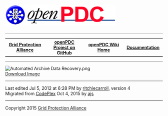 <HTML>
<html lang="en" xmlns="http://www.w3.org/1999/xhtml">
<head>
<meta charset="utf-8" />
</head>
<body>
<!--HtmlToGmd.Body-->
<h1><a href="https://github.com/GridProtectionAlliance/openPDC/tree/master/Source/Documentation/wiki/openPDC_Home.md"><img src="https://github.com/GridProtectionAlliance/openPDC/blob/master/Source/Documentation/wiki/openPDC_Logo.png" alt="The Open Source Phasor Data Concentrator" /></a></h1>
<hr />
<div id="NavigationMenu">
<table style="width: 100%; border-collapse: collapse; border: 0px solid gray;">
<tr>
<td style="width: 25%; text-align:center;"><b><a href="http://www.gridprotectionalliance.org">Grid Protection Alliance</a></b></td>
<td style="width: 25%; text-align:center;"><b><a href="https://github.com/GridProtectionAlliance/openPDC">openPDC Project on GitHub</a></b></td>
<td style="width: 25%; text-align:center;"><b><a href="https://github.com/GridProtectionAlliance/openPDC/tree/master/Source/Documentation/wiki/openPDC_Home.md">openPDC Wiki Home</a></b></td>
<td style="width: 25%; text-align:center;"><b><a href="https://github.com/GridProtectionAlliance/openPDC/tree/master/Source/Documentation/wiki/openPDC_Documentation_Home.md">Documentation</a></b></td>
</tr>
</table>
</div>
<hr />
<!--/HtmlToGmd.Body-->
<div class="WikiContent">
<div class="wikidoc"><img src="https://github.com/GridProtectionAlliance/openPDC/blob/master/Source/Documentation/wiki/Automated_Archive_Data_Recovery_Operation.files/Automated_Archive_Data_Recovery.png" alt="Automated Archive Data Recovery.png" title="Automated Archive Data Recovery.png"><br>
<a href="https://github.com/GridProtectionAlliance/openPDC/blob/master/Source/Documentation/wiki/Automated_Archive_Data_Recovery_Operation.files/Automated_Archive_Data_Recovery_427265.png">Download Image</a></div>
<div></div>
</div>
<div id="footer">
<hr />
Last edited <span class="smartDate" title="7/5/2012 6:28:40 PM" LocalTimeTicks="1341538120">Jul 5, 2012 at 6:28 PM</span> by <a id="wikiEditByLink" href="https://github.com/ritchiecarroll">ritchiecarroll</a>, version 4<br />
Migrated from <a href="http://openpdc.codeplex.com/wikipage?title=Automated%20Archive%20Data%20Recovery%20Operation">CodePlex</a> Oct 4, 2015 by <a href="https://github.com/ajstadlin">ajs</a>
</div>
<!--HtmlToGmd.Foot-->
<div id="copyright">
<hr />
Copyright 2015 <a href="http://www.gridprotectionalliance.org">Grid Protection Alliance</a>
</div>
<!--/HtmlToGmd.Foot-->
</body>
</html>
</HTML>
